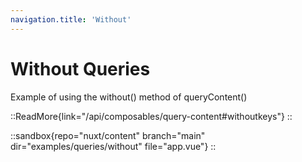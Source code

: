 ```yaml
---
navigation.title: 'Without'
---
```


# Without Queries

Example of using the without() method of queryContent()

::ReadMore{link="/api/composables/query-content#withoutkeys"}
::

::sandbox{repo="nuxt/content" branch="main" dir="examples/queries/without" file="app.vue"}
::
